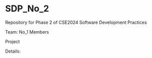 # SDP_No_2
Repository for Phase 2 of CSE2024 Software Development Practices

Team: No_1
Members

Project

Details:
